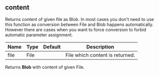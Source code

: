 ## content

Returns content of given file as Blob.
In most cases you don't need to use this function as 
conversion between File and Blob happens automatically.
However there are cases when you want to force conversion to forbid automatic
parameter assignment.

 | Name | Type | Default | Description |
 | ---- | ---- | ------- | ----------- |
 | file | File |   | File which content is returned. |

Returns __Blob__ with content of given File.

